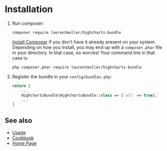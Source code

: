 # Installation

1. Run composer:

    ```console
    composer require laurentmuller/highcharts-bundle
    ```

   [Install Composer](https://getcomposer.org/download/) if you don't have it
   already present on your system. Depending on how you install, you may end up
   with a `composer.phar` file in your directory. In that case, no worries!
   Your command line in that case is:

   ```console
   php composer.phar require laurentmuller/highcharts-bundle
   ```

2. Register the bundle in your `config/bundles.php`:

    ```php
    return [
        ...
        HighchartsBundle\HighchartsBundle::class => ['all' => true],
        ...
    ]
    ```

## See also

- [Usage](usage.md)
- [Cookbook](cookbook.md)
- [Home Page](../../README.md)
